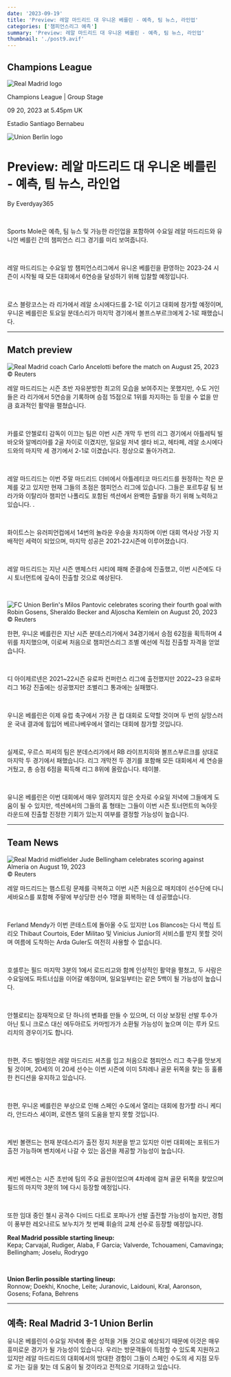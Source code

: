 ```yaml
---
date: '2023-09-19'
title: 'Preview: 레알 마드리드 대 우니온 베를린 - 예측, 팀 뉴스, 라인업'
categories: ['챔피언스리그 예측']
summary: 'Preview: 레알 마드리드 대 우니온 베를린 - 예측, 팀 뉴스, 라인업'
thumbnail: './post9.avif'
---
```


## Champions League

![Real Madrid logo](https://sm.imgix.net/19/06/rmilog.png?w=60&h=60&auto=compress,format&fit=clip 'Real Madrid logo')

Champions League | Group Stage

09 20, 2023 at 5.45pm UK

Estadio Santiago Bernabeu

![Union Berlin logo](https://sm.imgix.net/19/41/unblog.png?w=60&h=60&auto=compress,format&fit=clip 'Union Berlin logo')

# Preview: 레알 마드리드 대 우니온 베를린 - 예측, 팀 뉴스, 라인업

By Everdyay365

<br />

Sports Mole은 예측, 팀 뉴스 및 가능한 라인업을 포함하여 수요일 레알 마드리드와 유니언 베를린 간의 챔피언스 리그 경기를 미리 보여줍니다.

<br />

레알 마드리드는 수요일 밤 챔피언스리그에서 유니온 베를린을 환영하는 2023-24 시즌이 시작될 때 모든 대회에서 6연승을 달성하기 위해 입찰할 예정입니다.

<br />

로스 블랑코스는 라 리가에서 레알 소시에다드를 2-1로 이기고 대회에 참가할 예정이며, 우니온 베를린은 토요일 분데스리가 마지막 경기에서 볼프스부르크에게 2-1로 패했습니다.

---

## Match preview

![Real Madrid coach Carlo Ancelotti before the match on August 25, 2023](https://sm.imgix.net/23/35/carlo-ancelotti.jpg?w=640&h=480&auto=compress,format&fit=clip 'Real Madrid coach Carlo Ancelotti before the match on August 25, 2023')<br />© Reuters

레알 마드리드는 시즌 초반 자유분방한 최고의 모습을 보여주지는 못했지만, 수도 거인들은 라 리가에서 5연승을 기록하며 승점 15점으로 1위를 차지하는 등 믿을 수 없을 만큼 효과적인 활약을 펼쳤습니다.

<br />

카를로 안첼로티 감독이 이끄는 팀은 이번 시즌 개막 두 번의 리그 경기에서 아틀레틱 빌바오와 알메리아를 2골 차이로 이겼지만, 일요일 저녁 셀타 비고, 헤타페, 레알 소시에다드와의 마지막 세 경기에서 2-1로 이겼습니다. 정상으로 돌아가려고.

<br />

레알 마드리드는 이번 주말 마드리드 더비에서 아틀레티코 마드리드를 원정하는 작은 문제를 갖고 있지만 현재 그들의 초점은 챔피언스 리그에 있습니다. 그들은 포르투갈 팀 브라가와 이탈리아 챔피언 나폴리도 포함된 섹션에서 완벽한 출발을 하기 위해 노력하고 있습니다. .

<br />

화이트스는 유러피언컵에서 14번의 놀라운 우승을 차지하며 이번 대회 역사상 가장 지배적인 세력이 되었으며, 마지막 성공은 2021-22시즌에 이루어졌습니다.

<br />

레알 마드리드는 지난 시즌 맨체스터 시티에 패해 준결승에 진출했고, 이번 시즌에도 다시 토너먼트에 깊숙이 진출할 것으로 예상된다.

<br />

![FC Union Berlin's Milos Pantovic celebrates scoring their fourth goal with Robin Gosens, Sheraldo Becker and Aljoscha Kemlein on August 20, 2023](https://sm.imgix.net/23/35/fc-union-berlin.jpg?w=640&h=480&auto=compress,format&fit=clip "FC Union Berlin's Milos Pantovic celebrates scoring their fourth goal with Robin Gosens, Sheraldo Becker and Aljoscha Kemlein on August 20, 2023")<br />© Reuters

한편, 우니온 베를린은 지난 시즌 분데스리가에서 34경기에서 승점 62점을 획득하며 4위를 차지했으며, 이로써 처음으로 챔피언스리그 조별 예선에 직접 진출할 자격을 얻었습니다.

<br />

디 아이제르넨은 2021~22시즌 유로파 컨퍼런스 리그에 출전했지만 2022~23 유로파리그 16강 진출에는 성공했지만 조별리그 통과에는 실패했다.

<br />

우니온 베를린은 이제 유럽 축구에서 가장 큰 컵 대회로 도약할 것이며 두 번의 실망스러운 국내 결과에 힘입어 베르나베우에서 열리는 대회에 참가할 것입니다.

<br />

실제로, 우르스 피셔의 팀은 분데스리가에서 RB 라이프치히와 볼프스부르크를 상대로 마지막 두 경기에서 패했습니다. 리그 개막전 두 경기를 포함해 모든 대회에서 세 연승을 거뒀고, 총 승점 6점을 획득해 리그 8위에 올랐습니다. 테이블.

<br />

유니온 베를린은 이번 대회에서 매우 알려지지 않은 숫자로 수요일 저녁에 그들에게 도움이 될 수 있지만, 섹션에서의 그들의 홈 형태는 그들이 이번 시즌 토너먼트의 녹아웃 라운드에 진출할 진정한 기회가 있는지 여부를 결정할 가능성이 높습니다.

---

## Team News

![Real Madrid midfielder Jude Bellingham celebrates scoring against Almeria on August 19, 2023](https://sm.imgix.net/23/33/jude-bellingham.JPG?w=640&h=480&auto=compress,format&fit=clip 'Real Madrid midfielder Jude Bellingham celebrates scoring against Almeria on August 19, 2023')<br />© Reuters

레알 마드리드는 햄스트링 문제를 극복하고 이번 시즌 처음으로 매치데이 선수단에 다니 세바요스를 포함해 주말에 부상당한 선수 1명을 회복하는 데 성공했습니다.

<br />

Ferland Mendy가 이번 콘테스트에 돌아올 수도 있지만 Los Blancos는 다시 핵심 트리오 Thibaut Courtois, Eder Militao 및 Vinicius Junior의 서비스를 받지 못할 것이며 여름에 도착하는 Arda Guler도 여전히 사용할 수 없습니다.

<br />

호셀루는 필드 마지막 3분의 1에서 로드리고와 함께 인상적인 활약을 펼쳤고, 두 사람은 수요일에도 파트너십을 이어갈 예정이며, 일요일부터는 같은 5백이 될 가능성이 높습니다.

<br />

안첼로티는 잠재적으로 단 하나의 변화를 만들 수 있으며, 더 이상 보장된 선발 투수가 아닌 토니 크로스 대신 에두아르도 카마빙가가 소환될 가능성이 높으며 이는 루카 모드리치의 경우이기도 합니다.

<br />

한편, 주드 벨링엄은 레알 마드리드 셔츠를 입고 처음으로 챔피언스 리그 축구를 맛보게 될 것이며, 20세의 이 20세 선수는 이번 시즌에 이미 5차례나 골문 뒤쪽을 찾는 등 훌륭한 컨디션을 유지하고 있습니다.

<br />

한편, 우니온 베를린은 부상으로 인해 스페인 수도에서 열리는 대회에 참가할 라니 케디라, 안드라스 셰이퍼, 로렌츠 델의 도움을 받지 못할 것입니다.

<br />

케빈 볼랜드는 현재 분데스리가 출전 정지 처분을 받고 있지만 이번 대회에는 포워드가 출전 가능하며 벤치에서 나갈 수 있는 옵션을 제공할 가능성이 높습니다.

<br />

케빈 베렌스는 시즌 초반에 팀의 주요 골원이었으며 4차례에 걸쳐 골문 뒤쪽을 찾았으며 필드의 마지막 3분의 1에 다시 등장할 예정입니다.

<br />

또한 임대 중인 첼시 공격수 다비드 다트로 포파나가 선발 출전할 가능성이 높지만, 경험이 풍부한 레오나르도 보누치가 첫 번째 휘슬의 교체 선수로 등장할 예정입니다.

**Real Madrid possible starting lineup:**  
Kepa; Carvajal, Rudiger, Alaba, F Garcia; Valverde, Tchouameni, Camavinga; Bellingham; Joselu, Rodrygo

<br />

**Union Berlin possible starting lineup:**  
Ronnow; Doekhi, Knoche, Leite; Juranovic, Laidouni, Kral, Aaronson, Gosens; Fofana, Behrens

---

## 예측: Real Madrid 3-1 Union Berlin

유니온 베를린이 수요일 저녁에 좋은 성적을 거둘 것으로 예상되기 때문에 이것은 매우 흥미로운 경기가 될 가능성이 있습니다. 우리는 방문객들이 득점할 수 있도록 지원하고 있지만 레알 마드리드의 대회에서의 방대한 경험이 그들이 스페인 수도의 세 지점 모두로 가는 길을 찾는 데 도움이 될 것이라고 전적으로 기대하고 있습니다.

<br />
